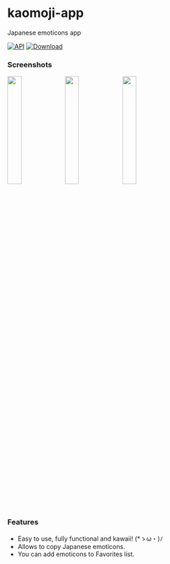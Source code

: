 # kaomoji-app
Japanese emoticons app

[![API](https://img.shields.io/badge/API-15%2B-brightgreen.svg?style=flat)](https://android-arsenal.com/api?level=15)
[![Download](https://img.shields.io/badge/Download-v.1.0.2-blue.svg)](https://github.com/msnthrpc-drnkn-lnr/kaomoji-app/releases/latest)

### Screenshots
<img src="https://github.com/msnthrpc-drnkn-lnr/kaomoji-app/blob/master/screenshots/0.jpg?raw=true" width="25%" /> <img src="https://github.com/msnthrpc-drnkn-lnr/kaomoji-app/blob/master/screenshots/3.jpg?raw=true" width="25%" /> <img src="https://github.com/msnthrpc-drnkn-lnr/kaomoji-app/blob/master/screenshots/2.jpg?raw=true" width="25%" />

### Features
* Easy to use, fully functional and kawaii! (*ゝω・)ﾉ
* Allows to copy Japanese emoticons.
* You can add emoticons to Favorites list.
